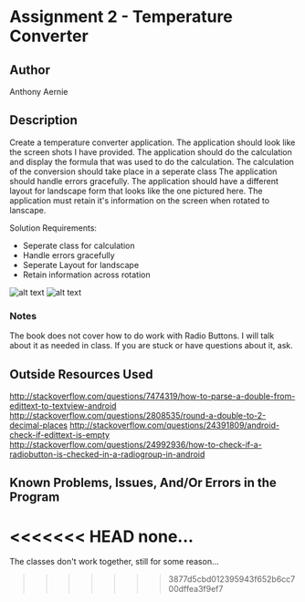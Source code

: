 # Assignment 2 - Temperature Converter

## Author

Anthony Aernie

## Description

Create a temperature converter application.
The application should look like the screen shots I have provided.
The application should do the calculation and display the formula that was used to do the calculation.
The calculation of the conversion should take place in a seperate class
The application should handle errors gracefully.
The application should have a different layout for landscape form that looks like the one pictured here.
The application must retain it's information on the screen when rotated to lanscape.

Solution Requirements:

* Seperate class for calculation
* Handle errors gracefully
* Seperate Layout for landscape
* Retain information across rotation

![alt text](http://barnesbrothers.homeserver.com/cis298/assignmentImages/assignment2a.jpg "Application Portrait Layout")
![alt text](http://barnesbrothers.homeserver.com/cis298/assignmentImages/assignment2b.jpg "Application Landscape Layout")
### Notes

The book does not cover how to do work with Radio Buttons. I will talk about it as needed in class. If you are stuck or have questions about it, ask.

## Outside Resources Used
http://stackoverflow.com/questions/7474319/how-to-parse-a-double-from-edittext-to-textview-android
http://stackoverflow.com/questions/2808535/round-a-double-to-2-decimal-places
http://stackoverflow.com/questions/24391809/android-check-if-edittext-is-empty
http://stackoverflow.com/questions/24992936/how-to-check-if-a-radiobutton-is-checked-in-a-radiogroup-in-android

## Known Problems, Issues, And/Or Errors in the Program

<<<<<<< HEAD
none...
=======
The classes don't work together, still for some reason...
>>>>>>> 3877d5cbd012395943f652b6cc700dffea3f9ef7

